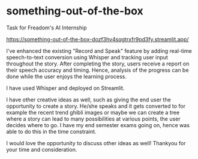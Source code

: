 # something-out-of-the-box
Task for Freadom's AI Internship

https://something-out-of-the-box-dozf3hv4sqgtrxfr9pd3fy.streamlit.app/

I've enhanced the existing "Record and Speak" feature by adding real-time speech-to-text conversion using Whisper and tracking user input throughout the story. After completing the story, users receive a report on their speech accuracy and timing. Hence, analysis of the progress can be done while the user enjoys the learning process.

I have used Whisper and deployed on Streamlit.

I have other creative ideas as well, such as giving the end user the opportunity to create a story. He/she speaks and it gets converted to for example the recent trend ghibli images or maybe we can create a tree where a story can lead to many possibilities at various points, the user decides where to go. I have my end semester exams going on, hence was able to do this in the time constraint. 

I would love the opportunity to discuss other ideas as well! Thankyou for your time and consideration.



